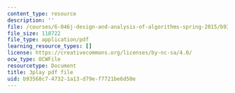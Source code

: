 ```yaml
---
content_type: resource
description: ''
file: /courses/6-046j-design-and-analysis-of-algorithms-spring-2015/b93568c747321a13d79ef7721be6d50e_1409658.pdf
file_size: 118722
file_type: application/pdf
learning_resource_types: []
license: https://creativecommons.org/licenses/by-nc-sa/4.0/
ocw_type: OCWFile
resourcetype: Document
title: 3play pdf file
uid: b93568c7-4732-1a13-d79e-f7721be6d50e
---
```

